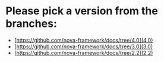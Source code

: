 # Please pick a version from the branches:

- [https://github.com/nova-framework/docs/tree/4.0](4.0)
- [https://github.com/nova-framework/docs/tree/3.0](3.0)
- [https://github.com/nova-framework/docs/tree/2.2](2.2)
